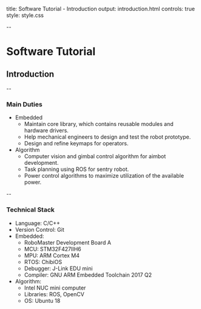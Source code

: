 title: Software Tutorial - Introduction
output: introduction.html
controls: true
style: style.css

--

# Software Tutorial

## Introduction

--

### Main Duties

* Embedded
    * Maintain core library, which contains reusable modules and hardware drivers.
    * Help mechanical engineers to design and test the robot prototype.
    * Design and refine keymaps for operators.
* Algorithm
    * Computer vision and gimbal control algorithm for aimbot development.
    * Task planning using ROS for sentry robot.
    * Power control algorithms to maximize utilization of the available power.

--

### Technical Stack

* Language: C/C++
* Version Control: Git
* Embedded:
  * RoboMaster Development Board A
  * MCU: STM32F427IIH6
  * MPU: ARM Cortex M4
  * RTOS: ChibiOS
  * Debugger: J-Link EDU mini
  * Compiler: GNU ARM Embedded Toolchain 2017 Q2
* Algorithm:
  * Intel NUC mini computer
  * Libraries: ROS, OpenCV
  * OS: Ubuntu 18

